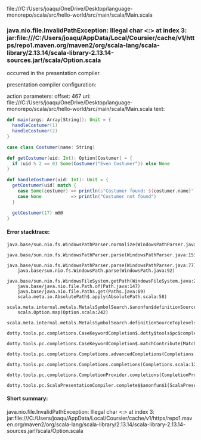 file:///C:/Users/joaqu/OneDrive/Desktop/language-monorepo/scala/src/hello-world/src/main/scala/Main.scala
### java.nio.file.InvalidPathException: Illegal char <:> at index 3: jar:file:///C:/Users/joaqu/AppData/Local/Coursier/cache/v1/https/repo1.maven.org/maven2/org/scala-lang/scala-library/2.13.14/scala-library-2.13.14-sources.jar!/scala/Option.scala

occurred in the presentation compiler.

presentation compiler configuration:


action parameters:
offset: 467
uri: file:///C:/Users/joaqu/OneDrive/Desktop/language-monorepo/scala/src/hello-world/src/main/scala/Main.scala
text:
```scala
def main(args: Array[String]): Unit = {
  handleCostumer(1)
  handleCostumer(2)
}

case class Costumer(name: String)

def getCostumer(uid: Int): Option[Costumer] = {
  if (uid % 2 == 0) Some(Costumer("Even Costumer")) else None
}

def handleCostumer(uid: Int): Unit = {
  getCostumer(uid) match {
    case Some(costumer) => println(s"Costumer found: ${costumer.name}")
    case None           => println("Costumer not found")
  }

  getCostumer(17) m@@
}

```



#### Error stacktrace:

```
java.base/sun.nio.fs.WindowsPathParser.normalize(WindowsPathParser.java:182)
	java.base/sun.nio.fs.WindowsPathParser.parse(WindowsPathParser.java:153)
	java.base/sun.nio.fs.WindowsPathParser.parse(WindowsPathParser.java:77)
	java.base/sun.nio.fs.WindowsPath.parse(WindowsPath.java:92)
	java.base/sun.nio.fs.WindowsFileSystem.getPath(WindowsFileSystem.java:232)
	java.base/java.nio.file.Path.of(Path.java:147)
	java.base/java.nio.file.Paths.get(Paths.java:69)
	scala.meta.io.AbsolutePath$.apply(AbsolutePath.scala:58)
	scala.meta.internal.metals.MetalsSymbolSearch.$anonfun$definitionSourceToplevels$2(MetalsSymbolSearch.scala:70)
	scala.Option.map(Option.scala:242)
	scala.meta.internal.metals.MetalsSymbolSearch.definitionSourceToplevels(MetalsSymbolSearch.scala:69)
	dotty.tools.pc.completions.CaseKeywordCompletion$.dotty$tools$pc$completions$CaseKeywordCompletion$$$sortSubclasses(MatchCaseCompletions.scala:342)
	dotty.tools.pc.completions.CaseKeywordCompletion$.matchContribute(MatchCaseCompletions.scala:292)
	dotty.tools.pc.completions.Completions.advancedCompletions(Completions.scala:348)
	dotty.tools.pc.completions.Completions.completions(Completions.scala:120)
	dotty.tools.pc.completions.CompletionProvider.completions(CompletionProvider.scala:90)
	dotty.tools.pc.ScalaPresentationCompiler.complete$$anonfun$1(ScalaPresentationCompiler.scala:146)
```
#### Short summary: 

java.nio.file.InvalidPathException: Illegal char <:> at index 3: jar:file:///C:/Users/joaqu/AppData/Local/Coursier/cache/v1/https/repo1.maven.org/maven2/org/scala-lang/scala-library/2.13.14/scala-library-2.13.14-sources.jar!/scala/Option.scala